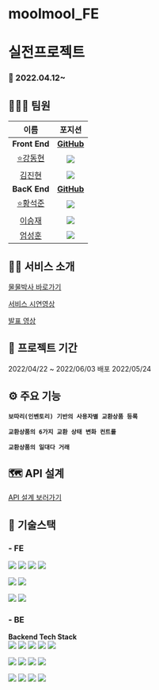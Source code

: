# moolmool_FE
# 실전프로젝트

### 📅 2022.04.12~

## 👨‍👩‍👧 팀원

|  이름  |  포지션  |
| :----: | :-----: |
|**Front End**|[**GitHub**](https://github.com/CloneCoding-team1-6/FE)|
|[⭐강동현](https://github.com/rriverr)|<img src="https://img.shields.io/badge/React-61DAFB?style=flat-square&logo=React&logoColor=white"/>|
|[김진현](https://github.com/wlsgus93)|<img src="https://img.shields.io/badge/React-61DAFB?style=flat-square&logo=React&logoColor=white"/>|
|**BacK End**|[**GitHub**](https://github.com/CloneCoding-team1-6/BE)|
| [⭐황석준](https://github.com/hwangseokjun)|<img src="https://img.shields.io/badge/Springboot-6DB33F?style=flat-square&logo=Springboot&logoColor=white"/>|
| [이승재](https://github.com/bonoo1)|<img src="https://img.shields.io/badge/Springboot-6DB33F?style=flat-square&logo=Springboot&logoColor=white"/>|
| [엄성훈](https://github.com/cbjjzzang)|<img src="https://img.shields.io/badge/Springboot-6DB33F?style=flat-square&logo=Springboot&logoColor=white"/>|

## 👩‍🎓 서비스 소개
[물물박사 바로가기](https://moolmooldoctor.firebaseapp.com)

[서비스 시연영상]()

[발표 영상]()

## 📆 프로젝트 기간
2022/04/22 ~ 2022/06/03
배포 2022/05/24

## ⚙ 주요 기능
**`보따리(인벤토리) 기반의 사용자별 교환상품 등록`**

**`교환상품의 6가지 교환 상태 변화 컨트롤`**

**`교환상품의 일대다 거래`**

## 🗺 API 설계
[API 설계 보러가기](https://www.notion.so/b308c025e9954cadb9fdc19d86bd411f?v=b6b1eb52cfe24793b97163d7b4825b07)

## 🔨 기술스택
### - FE

<img src="https://img.shields.io/badge/React-61DAFB?style=flat-square&logo=React&logoColor=white"/> <img src="https://img.shields.io/badge/Redux-764ABC?style=flat-square&logo=Redux&logoColor=white"/> <img src="https://img.shields.io/badge/Axios-56347C?style=flat-square&logo=Axios&logoColor=white"/> <img src="https://img.shields.io/badge/Stomp-010101?style=flat-square&logo=Stomp&logoColor=white"/> 

<img src="https://img.shields.io/badge/styledcomponents-DB7093?style=flat-square&logo=styled-components&logoColor=white"/> <img src="https://img.shields.io/badge/MUI-007FFF?style=flat-square&logo=MUI&logoColor=white"/> 

<img src="https://img.shields.io/badge/GitHub-181717?style=flat-square&logo=GitHub&logoColor=white"/> <img src="https://img.shields.io/badge/Amazon S3-569A31?style=flat-square&logo=Amazon S3&logoColor=white"/>

### - BE

**Backend Tech Stack**  
<img src="https://img.shields.io/badge/JAVA-007396?style=flat&logo=java&logoColor=white"> <img src="https://img.shields.io/badge/Spring-6DB33F?style=flat&logo=Spring&logoColor=white"> <img src="https://img.shields.io/badge/Springboot-6DB33F?style=flat&logo=Springboot&logoColor=white"> <img src="https://img.shields.io/badge/gradle-02303A?style=flat&logo=gradle&logoColor=white"> <img src="https://img.shields.io/badge/Ubuntu-FCC624?style=flat&logo=linux&logoColor=black">

<img src="https://img.shields.io/badge/MySQL-4479A1??style=flat&logo=MySQL&logoColor=white"> <img src="https://img.shields.io/badge/AWS-%23FF9900.svg?style=flat&logo=AmazonAWS&logoColor=white"> <img src="https://img.shields.io/badge/Amazon S3-569A31?style=flat&logo=Amazon S3&logoColor=white"> <img src="https://img.shields.io/badge/GitHub Actions-2088FF??style=flat&logo=GitHub Actions&logoColor=white"> 

<img src="https://img.shields.io/badge/AWS CodeDeploy-6DB33F??style=flat&logo=AWS Codedeploy&logoColor=white"> <img src="https://img.shields.io/badge/Apache JMeter-D22128?style=flat&logo=Apache JMeter&logoColor=white"> <img src="https://img.shields.io/badge/NGINX-009639?style=flat&logo=NGINX&logoColor=white"> <img src="https://img.shields.io/badge/spring security-6DB33F?style=flat&logo=spring security&logoColor=white">


